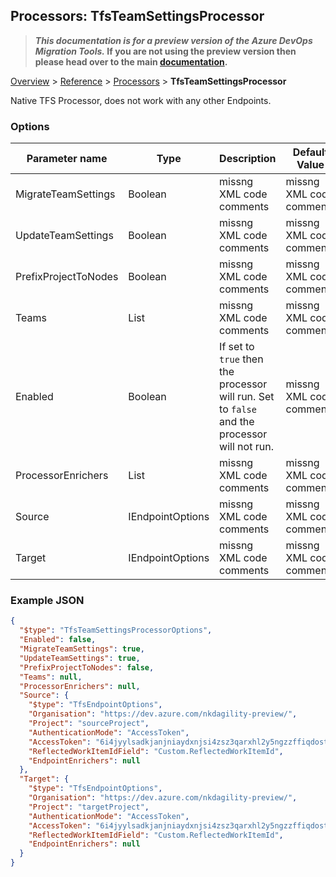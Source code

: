 ## Processors: TfsTeamSettingsProcessor

>**_This documentation is for a preview version of the Azure DevOps Migration Tools._ If you are not using the preview version then please head over to the main [documentation](https://nkdagility.github.io/azure-devops-migration-tools).**

[Overview](.././index.md) > [Reference](../index.md) > [Processors](./index.md) > **TfsTeamSettingsProcessor**

Native TFS Processor, does not work with any other Endpoints.

### Options

| Parameter name         | Type    | Description                              | Default Value                            |
|------------------------|---------|------------------------------------------|------------------------------------------|
| MigrateTeamSettings | Boolean | missng XML code comments | missng XML code comments |
| UpdateTeamSettings | Boolean | missng XML code comments | missng XML code comments |
| PrefixProjectToNodes | Boolean | missng XML code comments | missng XML code comments |
| Teams | List | missng XML code comments | missng XML code comments |
| Enabled | Boolean | If set to `true` then the processor will run. Set to `false` and the processor will not run. | missng XML code comments |
| ProcessorEnrichers | List | missng XML code comments | missng XML code comments |
| Source | IEndpointOptions | missng XML code comments | missng XML code comments |
| Target | IEndpointOptions | missng XML code comments | missng XML code comments |


### Example JSON

```JSON
{
  "$type": "TfsTeamSettingsProcessorOptions",
  "Enabled": false,
  "MigrateTeamSettings": true,
  "UpdateTeamSettings": true,
  "PrefixProjectToNodes": false,
  "Teams": null,
  "ProcessorEnrichers": null,
  "Source": {
    "$type": "TfsEndpointOptions",
    "Organisation": "https://dev.azure.com/nkdagility-preview/",
    "Project": "sourceProject",
    "AuthenticationMode": "AccessToken",
    "AccessToken": "6i4jyylsadkjanjniaydxnjsi4zsz3qarxhl2y5ngzzffiqdostq",
    "ReflectedWorkItemIdField": "Custom.ReflectedWorkItemId",
    "EndpointEnrichers": null
  },
  "Target": {
    "$type": "TfsEndpointOptions",
    "Organisation": "https://dev.azure.com/nkdagility-preview/",
    "Project": "targetProject",
    "AuthenticationMode": "AccessToken",
    "AccessToken": "6i4jyylsadkjanjniaydxnjsi4zsz3qarxhl2y5ngzzffiqdostq",
    "ReflectedWorkItemIdField": "Custom.ReflectedWorkItemId",
    "EndpointEnrichers": null
  }
}
```
